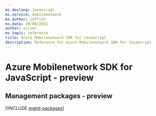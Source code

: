 ```yaml
---
ms.devlang: javascript
ms.service: mobilenetwork
ms.author: jeffish
ms.data: 10/06/2022
author: xirzec
ms.topic: reference
title: Azure Mobilenetwork SDK for JavaScript
description: Reference for Azure Mobilenetwork SDK for JavaScript
---
```

# Azure Mobilenetwork SDK for JavaScript - preview

## Management packages - preview
[!INCLUDE [mgmt-packages](mobilenetwork-mgmt-index.md)]